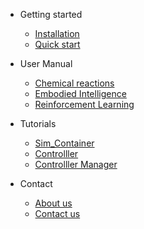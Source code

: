 - Getting started
  - [Installation](installation.md)
  - [Quick start](quickstart.md)

- User Manual
  - [Chemical reactions](chemicalreaction.md)
  - [Embodied Intelligence](Embodied_Intelligence.md)
  - [Reinforcement Learning](Reinforcement_Learning.md)
- Tutorials
  - [Sim_Container](Sim_Container.md)
  - [Controlller](Controlller.md)
  - [Controlller Manager](Controller_Manager.md)

- Contact
  - [About us](about.md)
  - [Contact us](contact.md)



